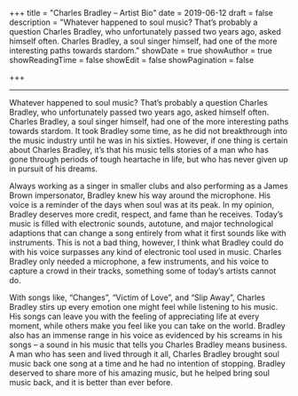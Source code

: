 +++
title = "Charles Bradley – Artist Bio"
date = 2019-06-12
draft = false
description = "Whatever happened to soul music? That’s probably a question Charles Bradley, who unfortunately passed two years ago, asked himself often. Charles Bradley, a soul singer himself, had one of the more interesting paths towards stardom."
showDate = true
showAuthor = true
showReadingTime = false
showEdit = false
showPagination = false

+++

***

Whatever happened to soul music? That’s probably a question Charles Bradley, who unfortunately passed two years ago, asked himself often. Charles Bradley, a soul singer himself, had one of the more interesting paths towards stardom. It took Bradley some time, as he did not breakthrough into the music industry until he was in his sixties. However, if one thing is certain about Charles Bradley, it’s that his music tells stories of a man who has gone through periods of tough heartache in life, but who has never given up in pursuit of his dreams.

Always working as a singer in smaller clubs and also performing as a James Brown impersonator, Bradley knew his way around the microphone. His voice is a reminder of the days when soul was at its peak. In my opinion, Bradley deserves more credit, respect, and fame than he receives. Today’s music is filled with electronic sounds, autotune, and major technological adaptions that can change a song entirely from what it first sounds like with instruments. This is not a bad thing, however, I think what Bradley could do with his voice surpasses any kind of electronic tool used in music. Charles Bradley only needed a microphone, a few instruments, and his voice to capture a crowd in their tracks, something some of today’s artists cannot do.

With songs like, “Changes”, “Victim of Love”, and “Slip Away”, Charles Bradley stirs up every emotion one might feel while listening to his music. His songs can leave you with the feeling of appreciating life at every moment, while others make you feel like you can take on the world. Bradley also has an immense range in his voice as evidenced by his screams in his songs – a sound in his music that tells you Charles Bradley means business. A man who has seen and lived through it all, Charles Bradley brought soul music back one song at a time and he had no intention of stopping. Bradley deserved to share more of his amazing music, but he helped bring soul music back, and it is better than ever before. 